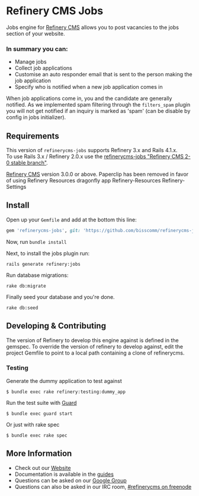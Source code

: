 # Refinery CMS Jobs

Jobs engine for [Refinery CMS](http://refinerycms.com) allows you to post vacancies to the jobs section of your website.

### In summary you can:
* Manage jobs
* Collect job applications
* Customise an auto responder email that is sent to the person making the job application
* Specify who is notified when a new job application comes in

When job applications come in, you and the candidate are generally notified. As we implemented spam filtering through the `filters_spam` plugin you will not get notified if an inquiry is marked as 'spam' (can be disable by config in jobs initializer).

## Requirements

This version of `refinerycms-jobs` supports Refinery 3.x and Rails 4.1.x.  
To use Rails 3.x / Refinery 2.0.x use the [refinerycms-jobs "Refinery CMS 2-0 stable branch"](http://github.com/bisscomm/refinerycms-jobs/tree/2-0-stable).

[Refinery CMS](http://refinerycms.com) version 3.0.0 or above.
Paperclip has been removed in favor of using Refinery Resources dragonfly app
Refinery-Resources
Refinery-Settings

## Install

Open up your ``Gemfile`` and add at the bottom this line:

```ruby
gem 'refinerycms-jobs', git: 'https://github.com/bisscomm/refinerycms-jobs', branch: 'master'
```

Now, run ``bundle install``

Next, to install the jobs plugin run:

    rails generate refinery:jobs

Run database migrations:

    rake db:migrate

Finally seed your database and you're done.

    rake db:seed

## Developing & Contributing

The version of Refinery to develop this engine against is defined in the gemspec. To override the version of refinery to develop against, edit the project Gemfile to point to a local path containing a clone of refinerycms.

### Testing

Generate the dummy application to test against

    $ bundle exec rake refinery:testing:dummy_app

Run the test suite with [Guard](https://github.com/guard/guard)

    $ bundle exec guard start

Or just with rake spec

    $ bundle exec rake spec


## More Information
* Check out our [Website](http://refinerycms.com/)
* Documentation is available in the [guides](http://refinerycms.com/guides)
* Questions can be asked on our [Google Group](http://group.refinerycms.org)
* Questions can also be asked in our IRC room, [#refinerycms on freenode](irc://irc.freenode.net/refinerycms)
